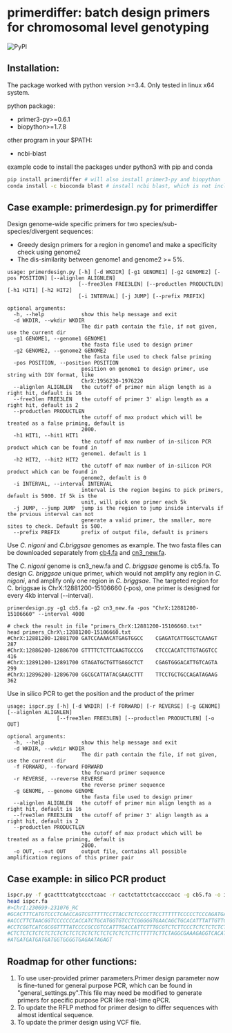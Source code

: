 # primerdiffer: batch design primers for chromosomal level genotyping 
![PyPI](https://img.shields.io/pypi/v/primerdiffer?color=green)

## Installation:
The package worked with python version >=3.4.
Only tested in linux x64 system.

python package:
- primer3-py>=0.6.1
- biopython>=1.7.8

other program in your $PATH:
- ncbi-blast

example code to install the packages under python3 with pip and conda
```bash
pip install primerdiffer # will also install primer3-py and biopython  
conda install -c bioconda blast # install ncbi blast, which is not included in pip installation
```

## Case example: primerdesign.py for primerdiffer
Design genome-wide specific primers for two species/sub-species/divergent sequences:
- Greedy design primers for a region in genome1 and make a specificity check using genome2
- The dis-similarity between genome1 and genome2 >= 5%. 
```
usage: primerdesign.py [-h] [-d WKDIR] [-g1 GENOME1] [-g2 GENOME2] [-pos POSITION] [--alignlen ALIGNLEN]
                       [--free3len FREE3LEN] [--productlen PRODUCTLEN] [-h1 HIT1] [-h2 HIT2]
                       [-i INTERVAL] [-j JUMP] [--prefix PREFIX]

optional arguments:
  -h, --help            show this help message and exit
  -d WKDIR, --wkdir WKDIR
                        The dir path contain the file, if not given, use the current dir
  -g1 GENOME1, --genome1 GENOME1
                        the fasta file used to design primer
  -g2 GENOME2, --genome2 GENOME2
                        the fasta file used to check false priming
  -pos POSITION, --position POSITION
                        position on genome1 to design primer, use string with IGV format, like
                        ChrX:1956230-1976220
  --alignlen ALIGNLEN   the cutoff of primer min align length as a right hit, default is 16
  --free3len FREE3LEN   the cutoff of primer 3' align length as a right hit, default is 2
  --productlen PRODUCTLEN
                        the cutoff of max product which will be treated as a false priming, default is
                        2000.
  -h1 HIT1, --hit1 HIT1
                        the cutoff of max number of in-silicon PCR product which can be found in
                        genome1. default is 1
  -h2 HIT2, --hit2 HIT2
                        the cutoff of max number of in-silicon PCR product which can be found in
                        genome2, default is 0
  -i INTERVAL, --interval INTERVAL
                        interval is the region begins to pick primers, default is 5000. If 5k is the
                        unit, will pick one primer each 5k
  -j JUMP, --jump JUMP  jump is the region to jump inside intervals if the prvious interval can not
                        generate a valid primer, the smaller, more sites to check. Default is 500.
  --prefix PREFIX       prefix of output file, default is primers
```

Use _C. nigoni_ and _C.briggsae_ genomes as example. The two fasta files can be downloaded separately 
from [cb4.fa](https://github.com/Runsheng/cbgenome/releases/download/cb5pre_cn3pre/cb5.fa.gz) and 
[cn3_new.fa](https://github.com/Runsheng/cbgenome/releases/download/cb5pre_cn3pre/cn3_new.fa.gz). 

The _C. nigoni_ genome is cn3_new.fa and _C. briggsae_ genome is cb5.fa. To design _C. briggsae_ unique primer, 
which would not amplify any region in _C. nigoni_, and amplify only one region in _C. briggsae_. 
The targeted region for C. briggsae is ChrX:12881200-15106660 (-pos),
one primer is designed for every 4kb interval (--interval).
```
primerdesign.py -g1 cb5.fa -g2 cn3_new.fa -pos "ChrX:12881200-15106660" --interval 4000

# check the result in file "primers_ChrX:12881200-15106660.txt"
head primers_ChrX\:12881200-15106660.txt
#ChrX:12881200-12881700	GATCCAAAACATGAGTGGCC	CGAGATCATTGGCTCAAAGT	287
#ChrX:12886200-12886700	GTTTTCTCTTCAAGTGCCCG	CTCCCACATCTTGTAGGTCC	416
#ChrX:12891200-12891700	GTAGATGCTGTTGAGGCTCT	CGAGTGGGACATTGTCAGTA	299
#ChrX:12896200-12896700	GGCGCATTATACGAAGCTTT	TTCCTGCTGCCAGATAGAAG	362
```


Use in silico PCR to get the position and the product of the primer
```
usage: ispcr.py [-h] [-d WKDIR] [-f FORWARD] [-r REVERSE] [-g GENOME] [--alignlen ALIGNLEN]
                [--free3len FREE3LEN] [--productlen PRODUCTLEN] [-o OUT]

optional arguments:
  -h, --help            show this help message and exit
  -d WKDIR, --wkdir WKDIR
                        The dir path contain the file, if not given, use the current dir
  -f FORWARD, --forward FORWARD
                        the forward primer sequence
  -r REVERSE, --reverse REVERSE
                        the reverse primer sequence
  -g GENOME, --genome GENOME
                        the fasta file used to design primer
  --alignlen ALIGNLEN   the cutoff of primer min align length as a right hit, default is 16
  --free3len FREE3LEN   the cutoff of primer 3' align length as a right hit, default is 2
  --productlen PRODUCTLEN
                        the cutoff of max product which will be treated as a false priming, default is
                        2000.
  -o OUT, --out OUT     output file, contains all possible amplification regions of this primer pair
```

## Case example: in silico PCR product

```bash
ispcr.py -f gcactttcatgtccctcaac -r cactctattctcaccccacc -g cb5.fa -o ispcr.fa
head ispcr.fa
#>ChrI:230699-231076_RC
#GCACTTTCATGTCCCTCAACCAGTCGTTTTTCCTTACCTCTCCCCTTCCTTTTTTCCCCCTCCCAGATGACGTCACCCATCTGTCC
#ACCCTTCTAACGGTCCCCCCCACCATCTGCATGGTGTCCTCGGGGGTGAACAGCTGCACATTTATTGTTCCCTTCTATTCCCCCCT
#CCTCGGTCATCGCGGTTTTATCCCCGCCGTCCATTTGACCATTCTTTGCGTCTCTTCCCTCTCTCTCTCTCTCTCTCTCTCTCTCT
#CTCTCTCTCTCTCTCTCTCTCTCTCTCTCTCTCTCTCTCTTCTTTTTCTTCTAGGCGAAAGAGGTCACATGGAAGAGAAGAGGATG
#ATGATGATGATGATGGTGGGGTGAGAATAGAGT
```

## Roadmap for other functions:
1. To use user-provided primer parameters.Primer design parameter now is fine-tuned for general purpose PCR, which can be found in "general_settings.py".This file may need be modified to generate primers for specific purpose PCR like real-time qPCR.
2. To update the RFLP method for primer design to differ sequences with almost identical sequence.
3. To update the primer design using VCF file.

    